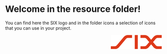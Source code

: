 # Welcome in the resource folder!

You can find here the SIX logo and in the folder icons a selection of icons that you can use in your project.


<p align="right">
<img src="SIX_logo_a4_rgb.png" />
</p>
